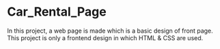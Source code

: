 # Car_Rental_Page
In this project, a web page is made which is a basic design of front page. This project is only a frontend design in which HTML & CSS are used.
